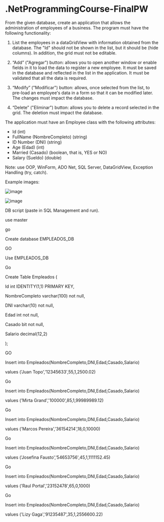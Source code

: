 # .NetProgrammingCourse-FinalPW

From the given database, create an application that allows the administration of employees of a business. The program must have the following functionality:
1. List the employees in a dataGridView with information obtained from the database. The "Id" should not be shown in the list, but it should be (hide columns). In addition, the grid must not be editable.

2. “Add” ("Agregar") button: allows you to open another window or enable fields in it to load the data to register a new employee. It must be saved in the database and reflected in the list in the application. It must be validated that all the data is required.

3. “Modify” ("Modificar") button: allows, once selected from the list, to pre-load an employee's data in a form so that it can be modified later. The changes must impact the database.

4. “Delete” ("Eliminar") button: allows you to delete a record selected in the grid. The deletion must impact the database.

The application must have an Employee class with the following attributes:

- Id (int)
- FullName (NombreCompleto) (string)
- ID Number (DNI) (string)
- Age (Edad) (int)
- Married (Casado) (boolean, that is, YES or NO)
- Salary (Sueldo) (double)

Note: use OOP, WinForm, ADO Net, SQL Server, DataGridView, Exception Handling (try, catch).


Example images:

![image](https://user-images.githubusercontent.com/99146275/198252426-7f2f18c8-9bb6-436c-869c-0881ab8714fe.png)

![image](https://user-images.githubusercontent.com/99146275/198252539-c9b66312-a42b-4491-9bcc-5f9f19c278ef.png)


DB script (paste in SQL Management and run).

use master

go

Create database EMPLEADOS_DB

GO

Use EMPLEADOS_DB

Go

Create Table Empleados (

Id int IDENTITY(1,1) PRIMARY KEY,

NombreCompleto varchar(100) not null,

DNI varchar(10) not null,

Edad int not null,

Casado bit not null,

Salario decimal(12,2)

);  

GO

Insert into Empleados(NombreCompleto,DNI,Edad,Casado,Salario)

values ('Juan Topo','12345633',55,1,2500.02)

Go

Insert into Empleados(NombreCompleto,DNI,Edad,Casado,Salario)

values ('Mirta Grand','100000',85,1,99989989.12)

Go

Insert into Empleados(NombreCompleto,DNI,Edad,Casado,Salario)

values ('Marcos Pereira','36154214',18,0,10000)

Go

Insert into Empleados(NombreCompleto,DNI,Edad,Casado,Salario)

values ('Josefina Fausto','54653756',45,1,1111152.45)

Go

Insert into Empleados(NombreCompleto,DNI,Edad,Casado,Salario)

values ('Raul Portal','23152478',65,0,1000)

Go

Insert into Empleados(NombreCompleto,DNI,Edad,Casado,Salario)

values ('Lizy Gaga','91235487',35,1,2556600.22)
